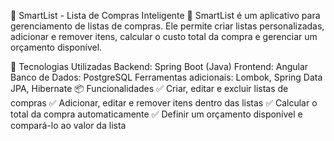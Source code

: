 🛒 SmartList - Lista de Compras Inteligente
📌 SmartList é um aplicativo para gerenciamento de listas de compras. Ele permite criar listas personalizadas, adicionar e remover itens, calcular o custo total da compra e gerenciar um orçamento disponível.

🚀 Tecnologias Utilizadas
Backend: Spring Boot (Java)
Frontend: Angular
Banco de Dados: PostgreSQL
Ferramentas adicionais: Lombok, Spring Data JPA, Hibernate
📦 Funcionalidades
✅ Criar, editar e excluir listas de compras
✅ Adicionar, editar e remover itens dentro das listas
✅ Calcular o total da compra automaticamente
✅ Definir um orçamento disponível e compará-lo ao valor da lista
